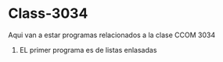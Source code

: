 # Class-3034
Aqui van a estar programas relacionados a la clase CCOM 3034
1. EL primer programa es de listas enlasadas

